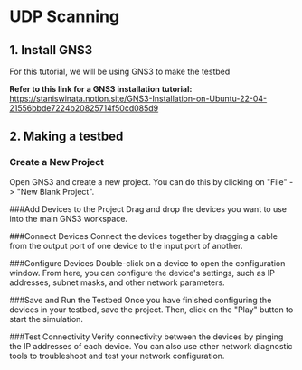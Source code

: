 # UDP Scanning

## 1. Install GNS3
For this tutorial, we will be using GNS3 to make the testbed

**Refer to this link for a GNS3 installation tutorial:** <br />
https://staniswinata.notion.site/GNS3-Installation-on-Ubuntu-22-04-21556bbde7224b20825714f50cd085d9

## 2. Making a testbed
### Create a New Project
Open GNS3 and create a new project. You can do this by clicking on "File" -> "New Blank Project".

###Add Devices to the Project
Drag and drop the devices you want to use into the main GNS3 workspace.

###Connect Devices
Connect the devices together by dragging a cable from the output port of one device to the input port of another.

###Configure Devices
Double-click on a device to open the configuration window. From here, you can configure the device's settings, such as IP addresses, subnet masks, and other network parameters.

###Save and Run the Testbed 
Once you have finished configuring the devices in your testbed, save the project. Then, click on the "Play" button to start the simulation.

###Test Connectivity
Verify connectivity between the devices by pinging the IP addresses of each device. You can also use other network diagnostic tools to troubleshoot and test your network configuration.


